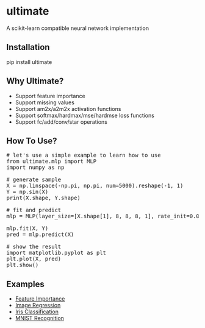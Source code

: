# ultimate
A scikit-learn compatible neural network implementation

## Installation
pip install ultimate

## Why Ultimate?
+ Support feature importance
+ Support missing values
+ Support am2x/a2m2x activation functions
+ Support softmax/hardmax/mse/hardmse loss functions
+ Support fc/add/conv/star operations

## How To Use?
<pre>
# let's use a simple example to learn how to use
from ultimate.mlp import MLP
import numpy as np

# generate sample
X = np.linspace(-np.pi, np.pi, num=5000).reshape(-1, 1)
Y = np.sin(X)
print(X.shape, Y.shape)

# fit and predict
mlp = MLP(layer_size=[X.shape[1], 8, 8, 8, 1], rate_init=0.02, loss_type="mse", epoch_train=100, epoch_decay=10, verbose=1)

mlp.fit(X, Y)
pred = mlp.predict(X)

# show the result
import matplotlib.pyplot as plt  
plt.plot(X, pred)
plt.show()
</pre>

## Examples
+ [Feature Importance](https://www.kaggle.com/anycode/feature-importance-using-nn)
+ [Image Regression](https://www.kaggle.com/anycode/image-regression)
+ [Iris Classification](https://www.kaggle.com/anycode/iris-classification)
+ [MNIST Recognition](https://www.kaggle.com/anycode/mnist-recognition)